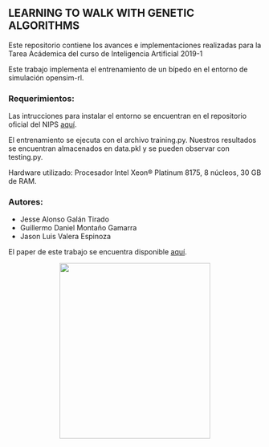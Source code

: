 ## LEARNING TO WALK WITH GENETIC ALGORITHMS
Este repositorio contiene los avances e implementaciones realizadas para la Tarea Acádemica del curso de Inteligencia Artificial 2019-1

Este trabajo implementa el entrenamiento de un bípedo en el entorno de simulación opensim-rl.

### Requerimientos:

Las intrucciones para instalar el entorno se encuentran en el repositorio oficial del NIPS [aquí](https://github.com/stanfordnmbl/osim-rl).

El entrenamiento se ejecuta con el archivo training.py. Nuestros resultados se encuentran almacenados en data.pkl y se pueden observar con testing.py.

Hardware utilizado:
Procesador Intel Xeon® Platinum 8175, 8 núcleos, 30 GB de RAM.

### Autores:
- Jesse Alonso Galán Tirado
- Guillermo Daniel Montaño Gamarra
- Jason Luis Valera Espinoza

El paper de este trabajo se encuentra disponible [aquí](extras%2FLearning%20to%20walk%20with%20genetic%20algoritms.pdf).


<p align="center">
  <img src="extras/sim.gif" height="350" width="300">
</p>